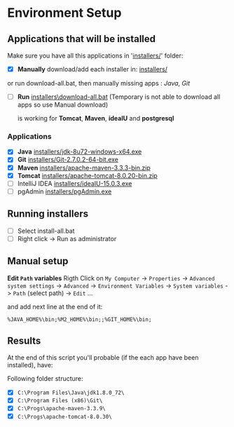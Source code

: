 # Environment Setup

## Applications that will be installed

Make sure you have all this applications in '[installers/](installers/)' folder:

- [x] **Manually** download/add each installer in: [installers/](installers/)

or run download-all.bat, then manually missing apps : *Java*, *Git*

- [ ] **Run** [installers\download-all.bat](installers\download-all.bat) (Temporary is not able to download all apps so use Manual download)
    
    is working for **Tomcat**, **Maven**, **ideaIU** and **postgresql**


### Applications

- [x] **Java** [installers/jdk-8u72-windows-x64.exe](http://www.oracle.com/technetwork/java/javase/downloads/jdk8-downloads-2133151.html)
- [x] **Git** [installers/Git-2.7.0.2-64-bit.exe](https://git-scm.com/download/win)
- [x] **Maven** [installers/apache-maven-3.3.3-bin.zip](https://maven.apache.org/download.cgi)
- [x] **Tomcat** [installers/apache-tomcat-8.0.20-bin.zip](https://tomcat.apache.org/index.html)
- [ ] IntelliJ IDEA [installers/ideaIU-15.0.3.exe](https://www.jetbrains.com/idea/)
- [ ] pgAdmin [installers/pgAdmin.exe](http://www.pgadmin.org/download/)

## Running installers

- [ ] Select install-all.bat
- [ ] Right click -> Run as administrator

## Manual setup

**Edit `Path` variables**
Rigth Click on `My Computer` -> `Properties` -> `Advanced system settings` -> `Advanced` -> 
`Environment Variables` -> `System variables` -> `Path` (select path) -> `Edit` ...
   
and add next line at the end of it:

`%JAVA_HOME%\bin;%M2_HOME%\bin;;%GIT_HOME%\bin;` 

## Results

At the end of this script you'll probable (if the each app have been installed), have:

Following folder structure:

- [x] `C:\Program Files\Java\jdk1.8.0_72\`
- [x] `C:\Program Files (x86)\Git\`
- [x] `C:\Progs\apache-maven-3.3.9\`
- [x] `C:\Progs\apache-tomcat-8.0.30\`
